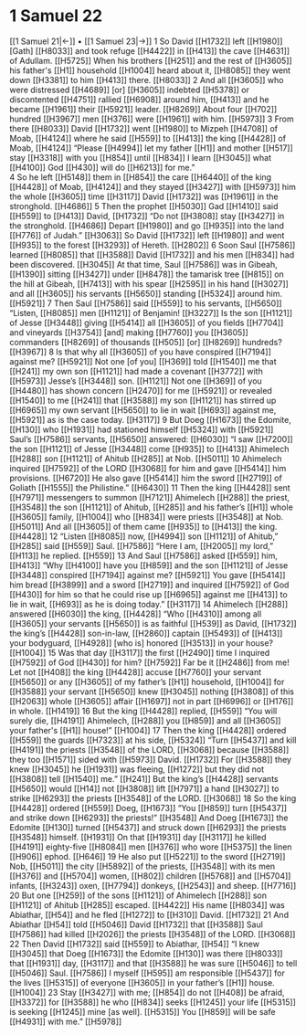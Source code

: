 # 1 Samuel 22
[[1 Samuel 21|←]] • [[1 Samuel 23|→]]
1 So David [[H1732]] left [[H1980]] [Gath] [[H8033]] and took refuge [[H4422]] in [[H413]] the cave [[H4631]] of Adullam. [[H5725]] When his brothers [[H251]] and the rest of [[H3605]] his father's [[H1]] household [[H1004]] heard about it, [[H8085]] they went down [[H3381]] to him [[H413]] there. [[H8033]] 
2 And all [[H3605]] who were distressed [[H4689]] [or] [[H3605]] indebted [[H5378]] or discontented [[H4751]] rallied [[H6908]] around him, [[H413]] and he became [[H1961]] their [[H5921]] leader. [[H8269]] About four [[H702]] hundred [[H3967]] men [[H376]] were [[H1961]] with him. [[H5973]] 
3 From there [[H8033]] David [[H1732]] went [[H1980]] to Mizpeh [[H4708]] of Moab, [[H4124]] where he said [[H559]] to [[H413]] the king [[H4428]] of Moab, [[H4124]] “Please [[H4994]] let my father [[H1]] and mother [[H517]] stay [[H3318]] with you [[H854]] until [[H834]] I learn [[H3045]] what [[H4100]] God [[H430]] will do [[H6213]] for me.”  
4 So he left [[H5148]] them in [[H854]] the care [[H6440]] of the king [[H4428]] of Moab, [[H4124]] and they stayed [[H3427]] with [[H5973]] him the whole [[H3605]] time [[H3117]] David [[H1732]] was [[H1961]] in the stronghold. [[H4686]] 
5 Then the prophet [[H5030]] Gad [[H1410]] said [[H559]] to [[H413]] David, [[H1732]] “Do not [[H3808]] stay [[H3427]] in the stronghold. [[H4686]] Depart [[H1980]] and go [[H935]] into the land [[H776]] of Judah.” [[H3063]] So David [[H1732]] left [[H1980]] and went [[H935]] to the forest [[H3293]] of Hereth. [[H2802]] 
6 Soon Saul [[H7586]] learned [[H8085]] that [[H3588]] David [[H1732]] and his men [[H834]] had been discovered. [[H3045]] At that time, Saul [[H7586]] was in Gibeah, [[H1390]] sitting [[H3427]] under [[H8478]] the tamarisk tree [[H815]] on the hill at Gibeah, [[H7413]] with his spear [[H2595]] in his hand [[H3027]] and all [[H3605]] his servants [[H5650]] standing [[H5324]] around him. [[H5921]] 
7 Then Saul [[H7586]] said [[H559]] to his servants, [[H5650]] “Listen, [[H8085]] men [[H1121]] of Benjamin! [[H3227]] Is the son [[H1121]] of Jesse [[H3448]] giving [[H5414]] all [[H3605]] of you fields [[H7704]] and vineyards [[H3754]] [and] making [[H7760]] you [[H3605]] commanders [[H8269]] of thousands [[H505]] [or] [[H8269]] hundreds? [[H3967]] 
8 Is that why all [[H3605]] of you have conspired [[H7194]] against me? [[H5921]] Not one [of you] [[H369]] told [[H1540]] me that [[H241]] my own son [[H1121]] had made a covenant [[H3772]] with [[H5973]] Jesse’s [[H3448]] son. [[H1121]] Not one [[H369]] of you [[H4480]] has shown concern [[H2470]] for me [[H5921]] or revealed [[H1540]] to me [[H241]] that [[H3588]] my son [[H1121]] has stirred up [[H6965]] my own servant [[H5650]] to lie in wait [[H693]] against me, [[H5921]] as is the case today. [[H3117]] 
9 But Doeg [[H1673]] the Edomite, [[H130]] who [[H1931]] had stationed himself [[H5324]] with [[H5921]] Saul’s [[H7586]] servants, [[H5650]] answered: [[H6030]] “I saw [[H7200]] the son [[H1121]] of Jesse [[H3448]] come [[H935]] to [[H413]] Ahimelech [[H288]] son [[H1121]] of Ahitub [[H285]] at Nob. [[H5011]] 
10 Ahimelech inquired [[H7592]] of the LORD [[H3068]] for him  and gave [[H5414]] him  provisions. [[H6720]] He also gave [[H5414]] him  the sword [[H2719]] of Goliath [[H1555]] the Philistine.” [[H6430]] 
11 Then the king [[H4428]] sent [[H7971]] messengers to summon [[H7121]] Ahimelech [[H288]] the priest, [[H3548]] the son [[H1121]] of Ahitub, [[H285]] and his father’s [[H1]] whole [[H3605]] family, [[H1004]] who [[H834]] were priests [[H3548]] at Nob. [[H5011]] And all [[H3605]] of them came [[H935]] to [[H413]] the king. [[H4428]] 
12 “Listen [[H8085]] now, [[H4994]] son [[H1121]] of Ahitub,” [[H285]] said [[H559]] Saul. [[H7586]] “Here I am, [[H2005]] my lord,” [[H113]] he replied. [[H559]] 
13 And Saul [[H7586]] asked [[H559]] him, [[H413]] “Why [[H4100]] have you [[H859]] and the son [[H1121]] of Jesse [[H3448]] conspired [[H7194]] against me? [[H5921]] You gave [[H5414]] him  bread [[H3899]] and a sword [[H2719]] and inquired [[H7592]] of God [[H430]] for him  so that he could rise up [[H6965]] against me [[H413]] to lie in wait, [[H693]] as he is doing today.” [[H3117]] 
14 Ahimelech [[H288]] answered [[H6030]] the king, [[H4428]] “Who [[H4310]] among all [[H3605]] your servants [[H5650]] is as faithful [[H539]] as David, [[H1732]] the king’s [[H4428]] son-in-law, [[H2860]] captain [[H5493]] of [[H413]] your bodyguard, [[H4928]] [who is] honored [[H3513]] in your house? [[H1004]] 
15 Was that day [[H3117]] the first [[H2490]] time I inquired [[H7592]] of God [[H430]] for him? [[H7592]] Far be it [[H2486]] from me!  Let not [[H408]] the king [[H4428]] accuse [[H7760]] your servant [[H5650]] or any [[H3605]] of my father’s [[H1]] household, [[H1004]] for [[H3588]] your servant [[H5650]] knew [[H3045]] nothing [[H3808]] of this [[H2063]] whole [[H3605]] affair [[H1697]] not in part [[H6996]] or [[H176]] in whole. [[H1419]] 
16 But the king [[H4428]] replied, [[H559]] “You will surely die, [[H4191]] Ahimelech, [[H288]] you [[H859]] and all [[H3605]] your father's [[H1]] house!” [[H1004]] 
17 Then the king [[H4428]] ordered [[H559]] the guards [[H7323]] at his side, [[H5324]] “Turn [[H5437]] and kill [[H4191]] the priests [[H3548]] of the LORD, [[H3068]] because [[H3588]] they too [[H1571]] sided with [[H5973]] David. [[H1732]] For [[H3588]] they knew [[H3045]] he [[H1931]] was fleeing, [[H1272]] but they did not [[H3808]] tell [[H1540]] me.” [[H241]] But the king’s [[H4428]] servants [[H5650]] would [[H14]] not [[H3808]] lift [[H7971]] a hand [[H3027]] to strike [[H6293]] the priests [[H3548]] of the LORD. [[H3068]] 
18 So the king [[H4428]] ordered [[H559]] Doeg, [[H1673]] “You [[H859]] turn [[H5437]] and strike down [[H6293]] the priests!” [[H3548]] And Doeg [[H1673]] the Edomite [[H130]] turned [[H5437]] and struck down [[H6293]] the priests [[H3548]] himself. [[H1931]] On that [[H1931]] day [[H3117]] he killed [[H4191]] eighty-five [[H8084]] men [[H376]] who wore [[H5375]] the linen [[H906]] ephod. [[H646]] 
19 He also put [[H5221]] to the sword [[H2719]] Nob, [[H5011]] the city [[H5892]] of the priests, [[H3548]] with its men [[H376]] and [[H5704]] women, [[H802]] children [[H5768]] and [[H5704]] infants, [[H3243]] oxen, [[H7794]] donkeys, [[H2543]] and sheep. [[H7716]] 
20 But one [[H259]] of the sons [[H1121]] of Ahimelech [[H288]] son [[H1121]] of Ahitub [[H285]] escaped. [[H4422]] His name [[H8034]] was Abiathar, [[H54]] and he fled [[H1272]] to [[H310]] David. [[H1732]] 
21 And Abiathar [[H54]] told [[H5046]] David [[H1732]] that [[H3588]] Saul [[H7586]] had killed [[H2026]] the priests [[H3548]] of the LORD. [[H3068]] 
22 Then David [[H1732]] said [[H559]] to Abiathar, [[H54]] “I knew [[H3045]] that Doeg [[H1673]] the Edomite [[H130]] was there [[H8033]] that [[H1931]] day, [[H3117]] and that [[H3588]] he was sure [[H5046]] to tell [[H5046]] Saul. [[H7586]] I myself [[H595]] am responsible [[H5437]] for the lives [[H5315]] of everyone [[H3605]] in your father’s [[H1]] house. [[H1004]] 
23 Stay [[H3427]] with me; [[H854]] do not [[H408]] be afraid, [[H3372]] for [[H3588]] he who [[H834]] seeks [[H1245]] your life [[H5315]] is seeking [[H1245]] mine [as well]. [[H5315]] You [[H859]] will be safe [[H4931]] with me.” [[H5978]] 
